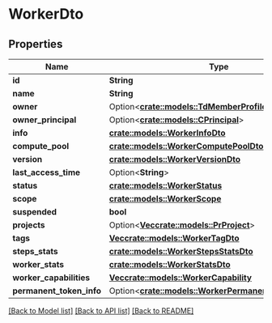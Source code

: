 # WorkerDto

## Properties

Name | Type | Description | Notes
------------ | ------------- | ------------- | -------------
**id** | **String** |  | 
**name** | **String** |  | 
**owner** | Option<[**crate::models::TdMemberProfile**](TD_MemberProfile.md)> |  | [optional]
**owner_principal** | Option<[**crate::models::CPrincipal**](CPrincipal.md)> |  | [optional]
**info** | [**crate::models::WorkerInfoDto**](WorkerInfoDTO.md) |  | 
**compute_pool** | [**crate::models::WorkerComputePoolDto**](WorkerComputePoolDTO.md) |  | 
**version** | [**crate::models::WorkerVersionDto**](WorkerVersionDTO.md) |  | 
**last_access_time** | Option<**String**> |  | [optional]
**status** | [**crate::models::WorkerStatus**](WorkerStatus.md) |  | 
**scope** | [**crate::models::WorkerScope**](WorkerScope.md) |  | 
**suspended** | **bool** |  | 
**projects** | Option<[**Vec<crate::models::PrProject>**](PR_Project.md)> |  | [optional]
**tags** | [**Vec<crate::models::WorkerTagDto>**](WorkerTagDTO.md) |  | 
**steps_stats** | [**crate::models::WorkerStepsStatsDto**](WorkerStepsStatsDTO.md) |  | 
**worker_stats** | [**crate::models::WorkerStatsDto**](WorkerStatsDTO.md) |  | 
**worker_capabilities** | [**Vec<crate::models::WorkerCapability>**](WorkerCapability.md) |  | 
**permanent_token_info** | Option<[**crate::models::WorkerPermanentTokenInfoDto**](WorkerPermanentTokenInfoDTO.md)> |  | [optional]

[[Back to Model list]](../README.md#documentation-for-models) [[Back to API list]](../README.md#documentation-for-api-endpoints) [[Back to README]](../README.md)


